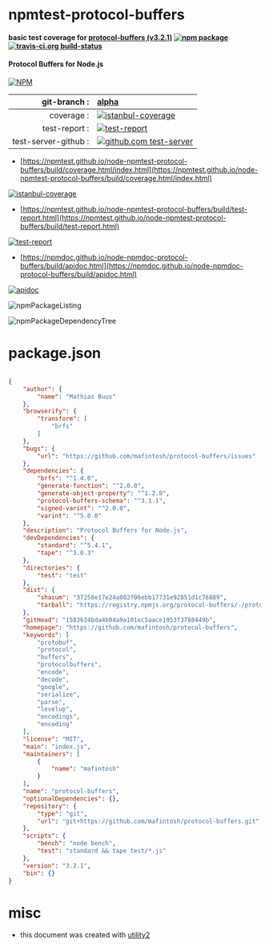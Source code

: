 # npmtest-protocol-buffers

#### basic test coverage for  [protocol-buffers (v3.2.1)](https://github.com/mafintosh/protocol-buffers)  [![npm package](https://img.shields.io/npm/v/npmtest-protocol-buffers.svg?style=flat-square)](https://www.npmjs.org/package/npmtest-protocol-buffers) [![travis-ci.org build-status](https://api.travis-ci.org/npmtest/node-npmtest-protocol-buffers.svg)](https://travis-ci.org/npmtest/node-npmtest-protocol-buffers)

#### Protocol Buffers for Node.js

[![NPM](https://nodei.co/npm/protocol-buffers.png?downloads=true&downloadRank=true&stars=true)](https://www.npmjs.com/package/protocol-buffers)

| git-branch : | [alpha](https://github.com/npmtest/node-npmtest-protocol-buffers/tree/alpha)|
|--:|:--|
| coverage : | [![istanbul-coverage](https://npmtest.github.io/node-npmtest-protocol-buffers/build/coverage.badge.svg)](https://npmtest.github.io/node-npmtest-protocol-buffers/build/coverage.html/index.html)|
| test-report : | [![test-report](https://npmtest.github.io/node-npmtest-protocol-buffers/build/test-report.badge.svg)](https://npmtest.github.io/node-npmtest-protocol-buffers/build/test-report.html)|
| test-server-github : | [![github.com test-server](https://npmtest.github.io/node-npmtest-protocol-buffers/GitHub-Mark-32px.png)](https://npmtest.github.io/node-npmtest-protocol-buffers/build/app/index.html) | | build-artifacts : | [![build-artifacts](https://npmtest.github.io/node-npmtest-protocol-buffers/glyphicons_144_folder_open.png)](https://github.com/npmtest/node-npmtest-protocol-buffers/tree/gh-pages/build)|

- [https://npmtest.github.io/node-npmtest-protocol-buffers/build/coverage.html/index.html](https://npmtest.github.io/node-npmtest-protocol-buffers/build/coverage.html/index.html)

[![istanbul-coverage](https://npmtest.github.io/node-npmtest-protocol-buffers/build/screenCapture.buildCi.browser.%252Ftmp%252Fbuild%252Fcoverage.lib.html.png)](https://npmtest.github.io/node-npmtest-protocol-buffers/build/coverage.html/index.html)

- [https://npmtest.github.io/node-npmtest-protocol-buffers/build/test-report.html](https://npmtest.github.io/node-npmtest-protocol-buffers/build/test-report.html)

[![test-report](https://npmtest.github.io/node-npmtest-protocol-buffers/build/screenCapture.buildCi.browser.%252Ftmp%252Fbuild%252Ftest-report.html.png)](https://npmtest.github.io/node-npmtest-protocol-buffers/build/test-report.html)

- [https://npmdoc.github.io/node-npmdoc-protocol-buffers/build/apidoc.html](https://npmdoc.github.io/node-npmdoc-protocol-buffers/build/apidoc.html)

[![apidoc](https://npmdoc.github.io/node-npmdoc-protocol-buffers/build/screenCapture.buildCi.browser.%252Ftmp%252Fbuild%252Fapidoc.html.png)](https://npmdoc.github.io/node-npmdoc-protocol-buffers/build/apidoc.html)

![npmPackageListing](https://npmtest.github.io/node-npmtest-protocol-buffers/build/screenCapture.npmPackageListing.svg)

![npmPackageDependencyTree](https://npmtest.github.io/node-npmtest-protocol-buffers/build/screenCapture.npmPackageDependencyTree.svg)



# package.json

```json

{
    "author": {
        "name": "Mathias Buus"
    },
    "browserify": {
        "transform": [
            "brfs"
        ]
    },
    "bugs": {
        "url": "https://github.com/mafintosh/protocol-buffers/issues"
    },
    "dependencies": {
        "brfs": "^1.4.0",
        "generate-function": "^2.0.0",
        "generate-object-property": "^1.2.0",
        "protocol-buffers-schema": "^3.1.1",
        "signed-varint": "^2.0.0",
        "varint": "^5.0.0"
    },
    "description": "Protocol Buffers for Node.js",
    "devDependencies": {
        "standard": "^5.4.1",
        "tape": "^3.0.3"
    },
    "directories": {
        "test": "test"
    },
    "dist": {
        "shasum": "37258e17e24a082f06ebb17731e92851d1c76889",
        "tarball": "https://registry.npmjs.org/protocol-buffers/-/protocol-buffers-3.2.1.tgz"
    },
    "gitHead": "1583634bda4b04a9a101ec5aace1953f3788449b",
    "homepage": "https://github.com/mafintosh/protocol-buffers",
    "keywords": [
        "protobuf",
        "protocol",
        "buffers",
        "protocolbuffers",
        "encode",
        "decode",
        "google",
        "serialize",
        "parse",
        "levelup",
        "encodings",
        "encoding"
    ],
    "license": "MIT",
    "main": "index.js",
    "maintainers": [
        {
            "name": "mafintosh"
        }
    ],
    "name": "protocol-buffers",
    "optionalDependencies": {},
    "repository": {
        "type": "git",
        "url": "git+https://github.com/mafintosh/protocol-buffers.git"
    },
    "scripts": {
        "bench": "node bench",
        "test": "standard && tape test/*.js"
    },
    "version": "3.2.1",
    "bin": {}
}
```



# misc
- this document was created with [utility2](https://github.com/kaizhu256/node-utility2)
